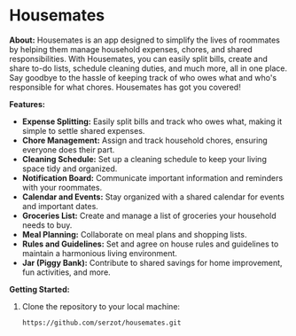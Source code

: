 # Housemates

**About:**
Housemates is an app designed to simplify the lives of roommates by helping them manage household expenses, chores, and shared responsibilities. With Housemates, you can easily split bills, create and share to-do lists, schedule cleaning duties, and much more, all in one place. Say goodbye to the hassle of keeping track of who owes what and who's responsible for what chores. Housemates has got you covered!

**Features:**
- **Expense Splitting:** Easily split bills and track who owes what, making it simple to settle shared expenses.
- **Chore Management:** Assign and track household chores, ensuring everyone does their part.
- **Cleaning Schedule:** Set up a cleaning schedule to keep your living space tidy and organized.
- **Notification Board:** Communicate important information and reminders with your roommates.
- **Calendar and Events:** Stay organized with a shared calendar for events and important dates.
- **Groceries List:** Create and manage a list of groceries your household needs to buy.
- **Meal Planning:** Collaborate on meal plans and shopping lists.
- **Rules and Guidelines:** Set and agree on house rules and guidelines to maintain a harmonious living environment.
- **Jar (Piggy Bank):** Contribute to shared savings for home improvement, fun activities, and more.

**Getting Started:**

1. Clone the repository to your local machine:

   ```bash
   https://github.com/serzot/housemates.git
